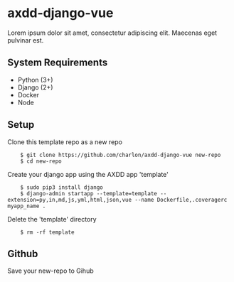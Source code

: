 # axdd-django-vue

Lorem ipsum dolor sit amet, consectetur adipiscing elit. Maecenas eget pulvinar est.

## System Requirements

- Python (3+)
- Django (2+)
- Docker
- Node

## Setup

Clone this template repo as a new repo

        $ git clone https://github.com/charlon/axdd-django-vue new-repo
        $ cd new-repo

Create your django app using the AXDD app 'template'

        $ sudo pip3 install django
        $ django-admin startapp --template=template --extension=py,in,md,js,yml,html,json,vue --name Dockerfile,.coveragerc myapp_name .

Delete the 'template' directory

        $ rm -rf template

## Github

Save your new-repo to Gihub
